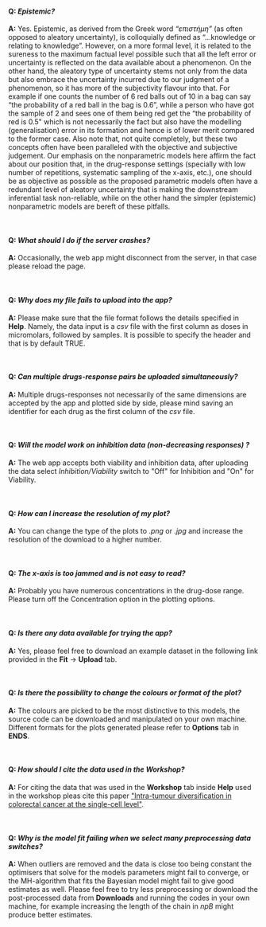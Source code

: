 #### Q: *Epistemic?*

**A:** Yes. Epistemic, as derived from the Greek word *“επιστήμη”* (as often opposed to aleatory uncertainty), is colloquially defined as “…knowledge or relating to knowledge”. However, on a more formal level, it is related to the sureness to the maximum factual level possible such that all the left error or uncertainty is reflected on the data available about a phenomenon. On the other hand, the aleatory type of uncertainty stems not only from the data but also embrace the uncertainty incurred due to our judgment of a phenomenon, so it has more of the subjectivity flavour into that. For example if one counts the number of 6 red balls out of 10 in a bag can say “the probability of a red ball in the bag is 0.6”, while a person who have got the sample of 2 and sees one of them being red get the “the probability of red is 0.5" which is not necessarily the fact but also have the modelling (generalisation) error in its formation and hence is of lower merit compared to the former case. Also note that, not quite completely, but these two concepts often have been paralleled with the objective and subjective judgement. Our emphasis on the nonparametric models here affirm the fact about our position that, in the drug-response settings (specially with low number of repetitions, systematic sampling of the x-axis, etc.), one should be as objective as possible as the proposed parametric models often have a redundant level of aleatory uncertainty that is making the downstream inferential task non-reliable, while on the other hand the simpler (epistemic) nonparametric models are bereft of these pitfalls.

<br/>

#### Q: *What should I do if the server crashes?*

**A:** Occasionally, the web app might disconnect from the server, in that case please reload the page.

<br/>

#### Q: *Why does my file fails to upload into the app?*

**A:** Please make sure that the file format follows the details specified in **Help**. Namely, the data input is a *csv* file with the first column as doses in micromolars​, followed by samples. It is possible to specify the header and that is by default TRUE.

<br/>

#### Q: *Can multiple drugs-response pairs be uploaded simultaneously?*

**A:** Multiple drugs-responses not necessarily of the same dimensions are accepted by the app and plotted side by side, please mind saving an identifier for each drug as the first column of the *csv* file.

<br/>

#### Q: *Will the model work on inhibition data (non-decreasing responses) ?*

**A:** The web app accepts both viability and inhibition data, after uploading the data select *Inhibition/Viability* switch to "Off" for Inhibition and "On" for Viability. 

<br/>

#### Q: *How can I increase the resolution of my plot?*

**A:** You can change the type of the plots to *.png* or *.jpg* and increase the resolution of the download to a higher number.

<br/>

#### Q: *The x-axis is too jammed and is not easy to read?*

**A:** Probably you have numerous concentrations in the drug-dose range. Please turn off the Concentration option in the plotting options. 

<br/>

#### Q: *Is there any data available for trying the app?*

**A:** Yes, please feel free to download an example dataset in the following link provided in the **Fit**  &#8594; **Upload** tab.

<br/>

#### Q: *Is there the possibility to change the colours or format of the plot?*

**A:** The colours are picked to be the most distinctive to this models, the source code can be downloaded and manipulated on your own machine. Different formats for the plots generated please refer to **Options** tab in **ENDS**.

<br/>

#### Q: *How should I cite the data used in the Workshop?*

**A:** For citing the data that was used in the **Workshop** tab inside **Help**  used in the workshop pleas cite this paper ["Intra-tumour diversification in colorectal cancer at the single-cell level"](https://www.nature.com/articles/s41586-018-0024-3).

<br/>

#### Q: *Why is the model fit failing when we select many preprocessing data switches?*

**A:** When outliers are removed and the data is close too being constant the optimisers that solve for the models parameters might fail to converge, or the MH-algorithm that fits the Bayesian model might fail to give good estimates as well. Please feel free to try less preprocessing or download the post-processed data from **Downloads** and running the codes in your own machine, for example increasing the length of the chain in *npB* might produce better estimates. 

<br/>

